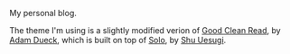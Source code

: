 My personal blog.

The theme I'm using is a slightly modified verion of <a href="https://adueck.github.io/good-clean-read/">Good Clean Read</a>, by [Adam Dueck](https://github.com/adueck/good-clean-read), which is built on top of <a href="http://chibicode.github.io/solo">Solo</a>, by [Shu Uesugi](https://github.com/chibicode).
